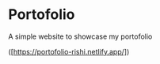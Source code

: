 # Portofolio

A simple website to showcase my portofolio

([https://portofolio-rishi.netlify.app/])
